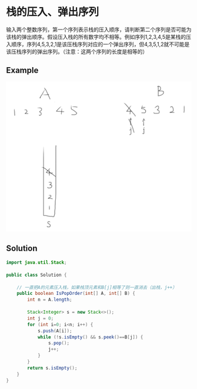 # 栈的压入、弹出序列

输入两个整数序列，第一个序列表示栈的压入顺序，请判断第二个序列是否可能为该栈的弹出顺序。假设压入栈的所有数字均不相等。例如序列1,2,3,4,5是某栈的压入顺序，序列4,5,3,2,1是该压栈序列对应的一个弹出序列，但4,3,5,1,2就不可能是该压栈序列的弹出序列。（注意：这两个序列的长度是相等的）

## Example

![image-20190813180725891](_image/image-20190813180725891.png)

## Solution

```java
import java.util.Stack;

public class Solution {
    
    // 一直把A的元素压入栈，如果栈顶元素和B[j]相等了则一直消去（出栈，j++）
    public boolean IsPopOrder(int[] A, int[] B) {
        int n = A.length;
        
        Stack<Integer> s = new Stack<>();
        int j = 0;
        for (int i=0; i<n; i++) {
            s.push(A[i]);
            while (!s.isEmpty() && s.peek()==B[j]) {
                s.pop();
                j++;
            }
        }
        return s.isEmpty();
    }
}
```

